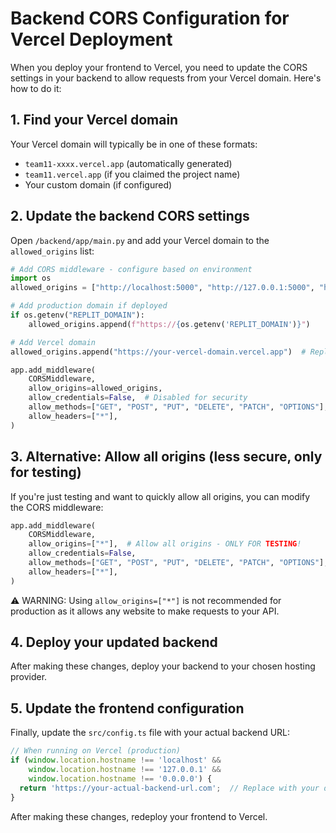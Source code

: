 # Backend CORS Configuration for Vercel Deployment

When you deploy your frontend to Vercel, you need to update the CORS settings in your backend to allow requests from your Vercel domain. Here's how to do it:

## 1. Find your Vercel domain

Your Vercel domain will typically be in one of these formats:
- `team11-xxxx.vercel.app` (automatically generated)
- `team11.vercel.app` (if you claimed the project name)
- Your custom domain (if configured)

## 2. Update the backend CORS settings

Open `/backend/app/main.py` and add your Vercel domain to the `allowed_origins` list:

```python
# Add CORS middleware - configure based on environment
import os
allowed_origins = ["http://localhost:5000", "http://127.0.0.1:5000", "http://0.0.0.0:5000"]

# Add production domain if deployed
if os.getenv("REPLIT_DOMAIN"):
    allowed_origins.append(f"https://{os.getenv('REPLIT_DOMAIN')}")

# Add Vercel domain
allowed_origins.append("https://your-vercel-domain.vercel.app")  # Replace with your actual Vercel domain

app.add_middleware(
    CORSMiddleware,
    allow_origins=allowed_origins,
    allow_credentials=False,  # Disabled for security
    allow_methods=["GET", "POST", "PUT", "DELETE", "PATCH", "OPTIONS"],
    allow_headers=["*"],
)
```

## 3. Alternative: Allow all origins (less secure, only for testing)

If you're just testing and want to quickly allow all origins, you can modify the CORS middleware:

```python
app.add_middleware(
    CORSMiddleware,
    allow_origins=["*"],  # Allow all origins - ONLY FOR TESTING!
    allow_credentials=False,
    allow_methods=["GET", "POST", "PUT", "DELETE", "PATCH", "OPTIONS"],
    allow_headers=["*"],
)
```

⚠️ WARNING: Using `allow_origins=["*"]` is not recommended for production as it allows any website to make requests to your API.

## 4. Deploy your updated backend

After making these changes, deploy your backend to your chosen hosting provider.

## 5. Update the frontend configuration

Finally, update the `src/config.ts` file with your actual backend URL:

```typescript
// When running on Vercel (production)
if (window.location.hostname !== 'localhost' && 
    window.location.hostname !== '127.0.0.1' && 
    window.location.hostname !== '0.0.0.0') {
  return 'https://your-actual-backend-url.com';  // Replace with your deployed backend URL
}
```

After making these changes, redeploy your frontend to Vercel.

